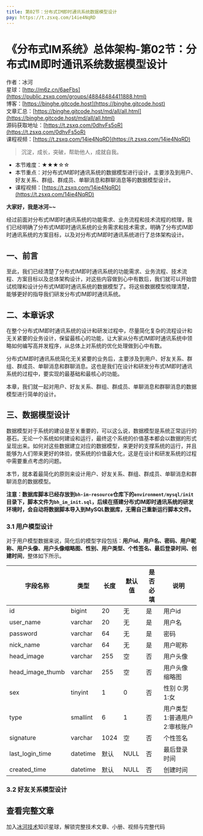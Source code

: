 ```yaml
---
title: 第02节：分布式IM即时通讯系统数据模型设计
pay: https://t.zsxq.com/14ie4NqRD
---
```


# 《分布式IM系统》总体架构-第02节：分布式IM即时通讯系统数据模型设计

作者：冰河
<br/>星球：[http://m6z.cn/6aeFbs](https://public.zsxq.com/groups/48848484411888.html)
<br/>博客：[https://binghe.gitcode.host](https://binghe.gitcode.host)
<br/>文章汇总：[https://binghe.gitcode.host/md/all/all.html](https://binghe.gitcode.host/md/all/all.html)
<br/>源码获取地址：[https://t.zsxq.com/0dhvFs5oR](https://t.zsxq.com/0dhvFs5oR)
<br/>课程视频：[https://t.zsxq.com/14ie4NqRD](https://t.zsxq.com/14ie4NqRD)

> 沉淀，成长，突破，帮助他人，成就自我。

* 本节难度：★★★☆☆
* 本节重点：对分布式IM即时通讯系统的数据模型进行设计，主要涉及到用户、好友关系、群组、群成员、单聊消息和群聊消息等的数据模型设计。
* 课程视频：[https://t.zsxq.com/14ie4NqRD](https://t.zsxq.com/14ie4NqRD)

**大家好，我是冰河~~**

经过前面对分布式IM即时通讯系统的功能需求、业务流程和技术流程的梳理，我们已经明确了分布式IM即时通讯系统的业务需求和技术需求，明确了分布式IM即时通讯系统的方案目标，以及对分布式IM即时通讯系统进行了总体架构设计。

## 一、前言

至此，我们已经清楚了分布式IM即时通讯系统的功能需求、业务流程、技术流程、方案目标以及总体架构设计，对这些内容做到心中有数后，我们就可以开始尝试梳理和设计分布式IM即时通讯系统的数据模型了。将这些数据模型梳理清楚，能够更好的指导我们研发分布式IM即时通讯系统。

## 二、本章诉求

在整个分布式IM即时通讯系统的设计和研发过程中，尽量简化复杂的流程设计和无关紧要的业务设计，保留最核心的功能，让大家从分布式IM即时通讯系统中领略如何编写高并发程序，从总体上对系统的优化处理做到心中有数。

分布式IM即时通讯系统简化无关紧要的业务后，主要涉及到用户、好友关系、群组、群成员、单聊消息和群聊消息。这也是我们在设计和研发分布式IM即时通讯系统的过程中，要实现的最基础和最核心的功能。

本章，我们就一起对用户、好友关系、群组、群成员、单聊消息和群聊消息的数据模型进行简单的设计。

## 三、数据模型设计

数据模型对于系统的建设是至关重要的，可以这么说，数据模型是系统正常运行的基石。无论一个系统如何建设和运行，最终这个系统的价值基本都会以数据的形式呈现出来。如何对这些数据建立对应的数据模型，来更好的支撑系统的运行，并且能够为人们带来更好的体验，使系统的价值最大化，这是在设计和研发系统的过程中需要重点考虑的问题。

本节，就本着最简化的原则来设计用户、好友关系、群组、群成员、单聊消息和群聊消息的数据模型。

**注意：数据库脚本已经存放到`bh-im-resource`仓库下的`environment/mysql/init`目录下，脚本文件为`bh_im_init.sql`，后续在搭建分布式IM即时通讯系统的研发环境时，会自动将数据脚本导入到MySQL数据库，无需自己重新运行脚本文件。**

### 3.1 用户模型设计

对于用户模型数据来说，简化后的模型字段包括：**用户id、用户名、密码、用户昵称、用户头像、用户头像缩略图、性别、用户类型、个性签名、最后登录时间、创建时间**，整体如下所示。

| 字段名称         | 类型     | 长度 | 默认值 | 是否必填 | 说明                 |
| ---------------- | -------- | ---- | ------ | -------- |--------------------|
| id               | bigint   | 20   | 无     | 是       | 用户id               |
| user_name        | varchar  | 20   | 无     | 是       | 用户名                |
| password         | varchar  | 64   | 无     | 是       | 密码                 |
| nick_name        | varchar  | 64   | 无     | 是       | 用户昵称               |
| head_image       | varchar  | 255  | 空     | 否       | 用户头像               |
| head_image_thumb | varchar  | 255  | 空     | 否       | 用户头像缩略图            |
| sex              | tinyint  | 1    | 0      | 否       | 性别 0:男 1:女         |
| type             | smallint | 6    | 1      | 否       | 用户类型 1:普通用户 2:审核账户 |
| signature        | varchar  | 1024 | 空     | 否       | 个性签名               |
| last_login_time  | datetime | 默认 | NULL   | 否       | 最后登录时间             |
| created_time     | datetime | 默认 | NULL   | 否       | 创建时间               |

### 3.2 好友关系模型设计

## 查看完整文章

加入[冰河技术](https://public.zsxq.com/groups/48848484411888.html)知识星球，解锁完整技术文章、小册、视频与完整代码